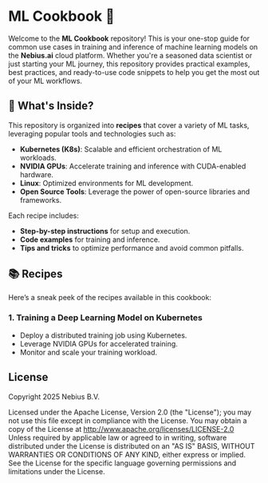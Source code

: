 # ML Cookbook 🍳

Welcome to the **ML Cookbook** repository! This is your one-stop guide for common use cases in training and inference of machine learning models on the **Nebius.ai** cloud platform. Whether you're a seasoned data scientist or just starting your ML journey, this repository provides practical examples, best practices, and ready-to-use code snippets to help you get the most out of your ML workflows.

## 🚀 What's Inside?

This repository is organized into **recipes** that cover a variety of ML tasks, leveraging popular tools and technologies such as:

- **Kubernetes (K8s)**: Scalable and efficient orchestration of ML workloads.
- **NVIDIA GPUs**: Accelerate training and inference with CUDA-enabled hardware.
- **Linux**: Optimized environments for ML development.
- **Open Source Tools**: Leverage the power of open-source libraries and frameworks.

Each recipe includes:
- **Step-by-step instructions** for setup and execution.
- **Code examples** for training and inference.
- **Tips and tricks** to optimize performance and avoid common pitfalls.

## 📚 Recipes

Here’s a sneak peek of the recipes available in this cookbook:

### 1. **Training a Deep Learning Model on Kubernetes**
   - Deploy a distributed training job using Kubernetes.
   - Leverage NVIDIA GPUs for accelerated training.
   - Monitor and scale your training workload.

## License

Copyright 2025 Nebius B.V.

   Licensed under the Apache License, Version 2.0 (the "License");
   you may not use this file except in compliance with the License.
   You may obtain a copy of the License at
   http://www.apache.org/licenses/LICENSE-2.0  
   Unless required by applicable law or agreed to in writing, software
   distributed under the License is distributed on an "AS IS" BASIS,
   WITHOUT WARRANTIES OR CONDITIONS OF ANY KIND, either express or implied.
   See the License for the specific language governing permissions and
   limitations under the License.